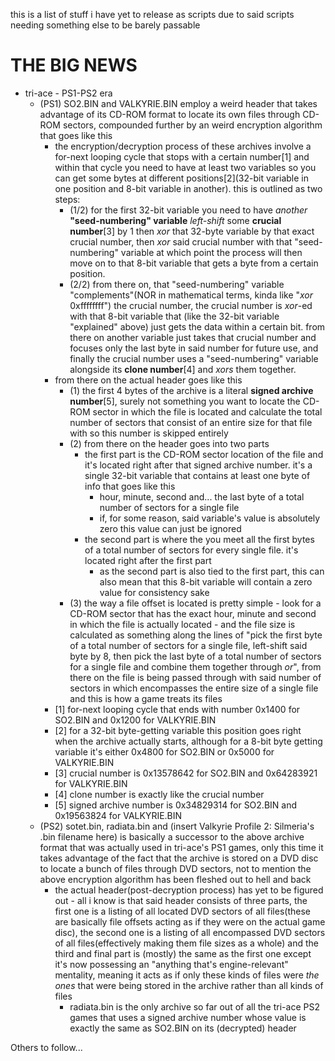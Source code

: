 this is a list of stuff i have yet to release as scripts due to said scripts needing something else to be barely passable

# THE BIG NEWS

- tri-ace - PS1-PS2 era
  - (PS1) SO2.BIN and VALKYRIE.BIN employ a weird header that takes advantage of its CD-ROM format to locate its own files through CD-ROM sectors, compounded further by an weird encryption algorithm that goes like this
    - the encryption/decryption process of these archives involve a for-next looping cycle that stops with a certain number[1] and within that cycle you need to have at least two variables so you can get some bytes at different positions[2](32-bit variable in one position and 8-bit variable in another). this is outlined as two steps:
      - (1/2) for the first 32-bit variable you need to have *another* **"seed-numbering" variable** *left-shift* some **crucial number**[3] by 1 then *xor* that 32-byte variable by that exact crucial number, then *xor* said crucial number with that "seed-numbering" variable at which point the process will then move on to that 8-bit variable that gets a byte from a certain position. 
      - (2/2) from there on, that "seed-numbering" variable "complements"(NOR in mathematical terms, kinda like "*xor* 0xffffffff") the crucial number, the crucial number is *xor*-ed with that 8-bit variable that (like the 32-bit variable "explained" above) just gets the data within a certain bit. from there on another variable just takes that crucial number and focuses only the last byte in said number for future use, and finally the crucial number uses a "seed-numbering" variable alongside its **clone number**[4] and *xors* them together.
    - from there on the actual header goes like this
      - (1) the first 4 bytes of the archive is a literal **signed archive number**[5], surely not something you want to locate the CD-ROM sector in which the file is located and calculate the total number of sectors that consist of an entire size for that file with so this number is skipped entirely
      - (2) from there on the header goes into two parts 
        - the first part is the CD-ROM sector location of the file and it's located right after that signed archive number. it's a single 32-bit variable that contains at least one byte of info that goes like this
          - hour, minute, second and... the last byte of a total number of sectors for a single file
          - if, for some reason, said variable's value is absolutely zero this value can just be ignored
        - the second part is where the you meet all the first bytes of a total number of sectors for every single file. it's located right after the first part
          - as the second part is also tied to the first part, this can also mean that this 8-bit variable will contain a zero value for consistency sake
      - (3) the way a file offset is located is pretty simple - look for a CD-ROM sector that has the exact hour, minute and second in which the file is actually located - and the file size is calculated as something along the lines of "pick the first byte of a total number of sectors for a single file, left-shift said byte by 8, then pick the last byte of a total number of sectors for a single file and combine them together through *or*", from there on the file is being passed through with said number of sectors in which encompasses the entire size of a single file and this is how a game treats its files
    - [1] for-next looping cycle that ends with number 0x1400 for SO2.BIN and 0x1200 for VALKYRIE.BIN
    - [2] for a 32-bit byte-getting variable this position goes right when the archive actually starts, although for a 8-bit byte getting variable it's either 0x4800 for SO2.BIN or 0x5000 for VALKYRIE.BIN
    - [3] crucial number is 0x13578642 for SO2.BIN and 0x64283921 for VALKYRIE.BIN
    - [4] clone number is exactly like the crucial number
    - [5] signed archive number is 0x34829314 for SO2.BIN and 0x19563824 for VALKYRIE.BIN
  - (PS2) sotet.bin, radiata.bin and (insert Valkyrie Profile 2: Silmeria's .bin filename here) is basically a successor to the above archive format that was actually used in tri-ace's PS1 games, only this time it takes advantage of the fact that the archive is stored on a DVD disc to locate a bunch of files through DVD sectors, not to mention the above encryption algorithm has been fleshed out to hell and back
    - the actual header(post-decryption process) has yet to be figured out - all i know is that said header consists of three parts, the first one is a listing of all located DVD sectors of all files(these are basically file offsets acting as if they were on the actual game disc), the second one is a listing of all encompassed DVD sectors of all files(effectively making them file sizes as a whole) and the third and final part is (mostly) the same as the first one except it's now possessing an "anything that's engine-relevant" mentality, meaning it acts as if only these kinds of files were *the ones* that were being stored in the archive rather than all kinds of files
      - radiata.bin is the only archive so far out of all the tri-ace PS2 games that uses a signed archive number whose value is exactly the same as SO2.BIN on its (decrypted) header

Others to follow...
